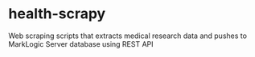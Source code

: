 # health-scrapy
Web scraping scripts that extracts medical research data and pushes to MarkLogic Server database using REST API
